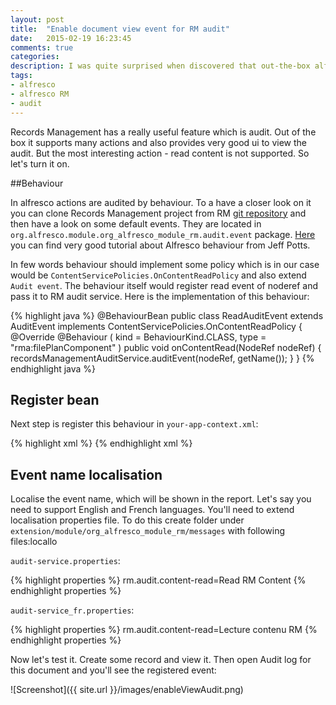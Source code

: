 ```yaml
---
layout: post
title:  "Enable document view event for RM audit"
date:   2015-02-19 16:23:45
comments: true
categories:
description: I was quite surprised when discovered that out-the-box alfresco RM doesn't audit document view action. After suffering for a while I've finally managed to turn it on!
tags: 
- alfresco
- alfresco RM
- audit
---
```


Records Management has a really useful feature which is audit. Out of the box it supports many actions and also provides very good ui to view the audit. But the most interesting action - read content is not supported. So let's turn it on.

##Behaviour

In alfresco actions are audited by behaviour. To a have a closer look on it you can clone Records Management project from RM [git repository](https://github.com/Alfresco/records-management.git) and then have a look on some default events. They are located in `org.alfresco.module.org_alfresco_module_rm.audit.event` package. [Here](http://ecmarchitect.com/alfresco-developer-series-tutorials/behaviors/tutorial/tutorial.html) you can find very good tutorial about Alfresco behaviour from Jeff Potts.

In few words behaviour should implement some policy which is in our case would be `ContentServicePolicies.OnContentReadPolicy` and also extend `Audit event`. The behaviour itself would register read event of noderef and pass it to RM audit service. Here is the implementation of this behaviour:

{% highlight java %}
@BehaviourBean
public class ReadAuditEvent extends AuditEvent implements ContentServicePolicies.OnContentReadPolicy {
  @Override
  @Behaviour
    (
      kind = BehaviourKind.CLASS,
      type = "rma:filePlanComponent"
    )
  public void onContentRead(NodeRef nodeRef) {
    recordsManagementAuditService.auditEvent(nodeRef, getName());
  }
}
{% endhighlight java %}

## Register bean

Next step is register this behaviour in `your-app-context.xml`:

{% highlight xml %}
<bean id="audit-event.content-read" parent="audit-event" class="cern.efiles.behavior.ReadAuditEvent">
  <property name="name" value="Read RM Object"/>
  <property name="label" value="rm.audit.content-read"/>
</bean>
{% endhighlight xml %}

## Event name localisation

Localise the event name, which will be shown in the report. Let's say you need to support English and French languages. You'll need to extend localisation properties file. To do this create folder under `extension/module/org_alfresco_module_rm/messages` with following files:locallo

`audit-service.properties`:

{% highlight properties %}
rm.audit.content-read=Read RM Content
{% endhighlight properties %}

`audit-service_fr.properties`:

{% highlight properties %}
rm.audit.content-read=Lecture contenu RM
{% endhighlight properties %}

Now let's test it. Create some record and view it. Then open Audit log for this document and you'll see the registered event:

![Screenshot]({{ site.url }}/images/enableViewAudit.png)